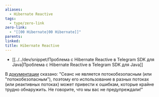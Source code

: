 ```yaml
---
aliases:
  - Hibernate Reactive
tags:
  - type/zero-link
zero-link:
  - "[[00 Hibernate|00 Hibernate]]"
parents: 
linked: 
title: Hibernate Reactive
---
```

- [[../../dev/snippet/Проблема с Hibernate Reactive в Telegram SDK для Java|Проблема с Hibernate Reactive в Telegram SDK для Java]]

В [документации](https://hibernate.org/reactive/documentation/2.0/reference/html_single/#_sessions_and_vert_x_contexts) сказано: "Сеанс не является потокобезопасным (или "потокобезопасным"), поэтому его использование в разных потоках (или реактивных потоках) может привести к ошибкам, которые крайне трудно обнаружить. Не говорите, что мы вас не предупреждали!"